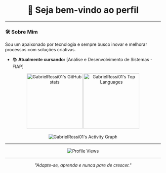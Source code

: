 <h1 align="center">👋 Seja bem-vindo ao perfil </h1>

<p align="center">
  <a href="https://github.com/GabrielRossi01">
  </a>
  </a>
</p>

---

### 🛠️ Sobre Mim

Sou um apaixonado por tecnologia e sempre busco inovar e melhorar processos com soluções criativas.

- 📚 **Atualmente cursando:** [Análise e Desenvolvimento de Sistemas - FIAP]


<p align="center">
  <img height="180em" src="https://github-readme-stats.vercel.app/api?username=GabrielRossi01&show_icons=true&hide_border=true&theme=tokyonight" alt="GabrielRossi01's GitHub stats"/>
  <img height="180em" src="https://github-readme-stats.vercel.app/api/top-langs/?username=GabrielRossi01&layout=compact&langs_count=7&theme=tokyonight" alt="GabrielRossi01's Top Languages"/>
</p>


<!--START_SECTION:activity-->
<!--END_SECTION:activity-->


<p align="center">
  <img src="https://github-readme-activity-graph.vercel.app/graph?username=GabrielRossi01&theme=tokyo-night&bg_color=0d1117&color=79fe96&line=79fe96&point=ffffff&area=true" alt="GabrielRossi01's Activity Graph"/>
</p>

---

<p align="center">
  <img src="https://komarev.com/ghpvc/?username=GabrielRossi01&style=flat-square&color=blue" alt="Profile Views">
</p>

---

<p align="center">
  <i>"Adapte-se, aprenda e nunca pare de crescer."</i>
</p>
